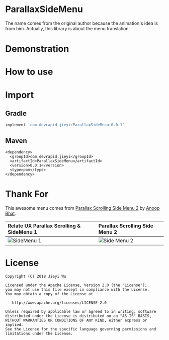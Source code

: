 # ParallaxSideMenu

The name comes from the original author because the animation's idea is from him. Actually, this
library is about the menu translation.

# Demonstration

# How to use

# Import

## Gradle

```gradle
implement 'com.devrapid.jieyi:ParallaxSideMenu:0.0.1'
```

## Maven

```maven
<dependency>
  <groupId>com.devrapid.jieyi</groupId>
  <artifactId>ParallaxSideMenu</artifactId>
  <version>0.0.1</version>
  <type>pom</type>
</dependency>
```

# Thank For

This awesome menu comes from
[Parallax Scrolling Side Menu 2](https://www.uplabs.com/posts/relate-ux-parallax-scrolling-sidemenu-2)
by [Anoop Bhat](https://www.uplabs.com/anoop_bnbhat).

| Relate UX Parallax Scrolling & SideMenu 1                                                             | Parallax Scrolling Side Menu 2                                                                         |
|:------------------------------------------------------------------------------------------------------|:-------------------------------------------------------------------------------------------------------|
| ![SideMenu 1](https://assets.materialup.com/uploads/67814fb1-10f9-4fda-8cbe-40a3bec7ab61/preview.gif) | ![Side Menu 2](https://assets.materialup.com/uploads/021247f2-7a80-4206-868b-b492e6deddcd/preview.gif) |

# License

```
Copyright (C) 2018 Jieyi Wu

Licensed under the Apache License, Version 2.0 (the "License");
you may not use this file except in compliance with the License.
You may obtain a copy of the License at

   http://www.apache.org/licenses/LICENSE-2.0

Unless required by applicable law or agreed to in writing, software
distributed under the License is distributed on an "AS IS" BASIS,
WITHOUT WARRANTIES OR CONDITIONS OF ANY KIND, either express or implied.
See the License for the specific language governing permissions and
limitations under the License.
```

